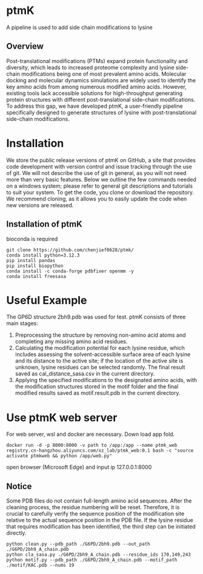 # ptmK
A pipeline is used to add side chain modifications to lysine

## Overview
Post-translational modifications (PTMs) expand protein functionality and diversity, which leads to increased proteome complexity and lysine side-chain modifications being one of most prevalent amino acids. Molecular docking and molecular dynamics simulations are widely used to identify the key amino acids from among numerous modified amino acids. However, existing tools lack accessible solutions for high-throughput generating protein structures with different post-translational side-chain modifications. To address this gap, we have developed ptmK, a user-friendly pipeline specifically designed to generate structures of lysine with post-translational side-chain modifications.

# Installation
We store the public release versions of ptmK on GitHub, a site that provides code development with version control and issue tracking through the use of git. We will not describe the use of git in general, as you will not need more than very basic features. Below we outline the few commands needed on a windows system; please refer to general git descriptions and tutorials to suit your system. To get the code, you clone or download the repository. We recommend cloning, as it allows you to easily update the code when new versions are released.
## Installation of ptmK
bioconda is required
```
git clone https://github.com/chenjief0628/ptmk/
conda install python=3.12.3
pip install pandas
pip install biopython
conda install -c conda-forge pdbfixer openmm -y
conda install freesasa
```
# Useful Example
The GP6D structure 2bh9.pdb was used for test. 
ptmK consists of three main stages: 
1. Preprocessing the structure by removing non-amino acid atoms and completing any missing amino acid residues.
2. Calculating the modification potential for each lysine residue, which includes assessing the solvent-accessible surface area of each lysine and its distance to the active site; if the location of the active site is unknown, lysine residues can be selected randomly. The final result saved as cal_distance_sasa.csv in the current directory.
3. Applying the specified modifications to the designated amino acids, with the modification structures stored in the motif folder and the final modified results saved as motif.result.pdb in the current directory.

# Use ptmK web server
For web server, wsl and docker are necessary. Down load app fold.
```
docker run -d -p 8000:8000 -v path to /app:/app --name ptmk_web registry.cn-hangzhou.aliyuncs.com/xz_lab/ptmk_web:0.1 bash -c "source activate ptmkweb && python /app/web.py"
```
open browser (Microsoft Edge) and input ip 127.0.0.1:8000


## Notice
Some PDB files do not contain full-length amino acid sequences. After the cleaning process, the residue numbering will be reset. Therefore, it is crucial to carefully verify the sequence position of the modification site relative to the actual sequence position in the PDB file. If the lysine residue that requires modification has been identified, the third step can be initiated directly.
```
python clean.py --pdb_path ./G6PD/2bh9.pdb --out_path ./G6PD/2bh9_A_chain.pdb
python cla_sasa.py ./G6PD/2bh9_A_chain.pdb --residue_ids 170,149,243
python motif.py --pdb_path ./G6PD/2bh9_A_chain.pdb --motif_path ./motif/KAC.pdb --nums 19
```
